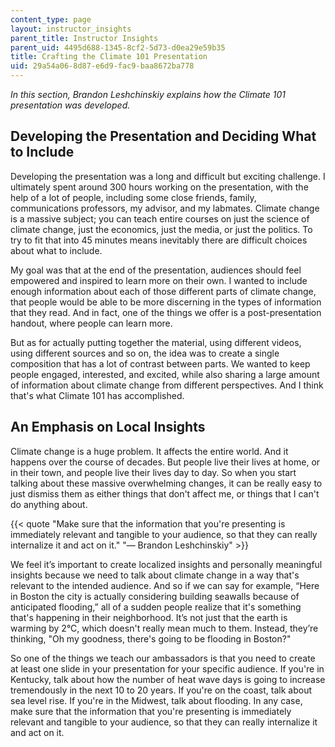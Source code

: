 ```yaml
---
content_type: page
layout: instructor_insights
parent_title: Instructor Insights
parent_uid: 4495d688-1345-8cf2-5d73-d0ea29e59b35
title: Crafting the Climate 101 Presentation
uid: 29a54a06-8d87-e6d9-fac9-baa8672ba778
---
```


_In this section, Brandon Leshchinskiy explains how the Climate 101 presentation was developed._

Developing the Presentation and Deciding What to Include
--------------------------------------------------------

Developing the presentation was a long and difficult but exciting challenge. I ultimately spent around 300 hours working on the presentation, with the help of a lot of people, including some close friends, family, communications professors, my advisor, and my labmates. Climate change is a massive subject; you can teach entire courses on just the science of climate change, just the economics, just the media, or just the politics. To try to fit that into 45 minutes means inevitably there are difficult choices about what to include.

My goal was that at the end of the presentation, audiences should feel empowered and inspired to learn more on their own. I wanted to include enough information about each of those different parts of climate change, that people would be able to be more discerning in the types of information that they read. And in fact, one of the things we offer is a post-presentation handout, where people can learn more.

But as for actually putting together the material, using different videos, using different sources and so on, the idea was to create a single composition that has a lot of contrast between parts. We wanted to keep people engaged, interested, and excited, while also sharing a large amount of information about climate change from different perspectives. And I think that's what Climate 101 has accomplished.

An Emphasis on Local Insights
-----------------------------

Climate change is a huge problem. It affects the entire world. And it happens over the course of decades. But people live their lives at home, or in their town, and people live their lives day to day. So when you start talking about these massive overwhelming changes, it can be really easy to just dismiss them as either things that don't affect me, or things that I can't do anything about.

{{< quote "Make sure that the information that you're presenting is immediately relevant and tangible to your audience, so that they can really internalize it and act on it." "— Brandon Leshchinskiy" >}}

We feel it’s important to create localized insights and personally meaningful insights because we need to talk about climate change in a way that's relevant to the intended audience. And so if we can say for example, “Here in Boston the city is actually considering building seawalls because of anticipated flooding,” all of a sudden people realize that it's something that's happening in their neighborhood. It’s not just that the earth is warming by 2°C, which doesn't really mean much to them. Instead, they’re thinking, "Oh my goodness, there's going to be flooding in Boston?"

So one of the things we teach our ambassadors is that you need to create at least one slide in your presentation for your specific audience. If you're in Kentucky, talk about how the number of heat wave days is going to increase tremendously in the next 10 to 20 years. If you're on the coast, talk about sea level rise. If you're in the Midwest, talk about flooding. In any case, make sure that the information that you're presenting is immediately relevant and tangible to your audience, so that they can really internalize it and act on it.
